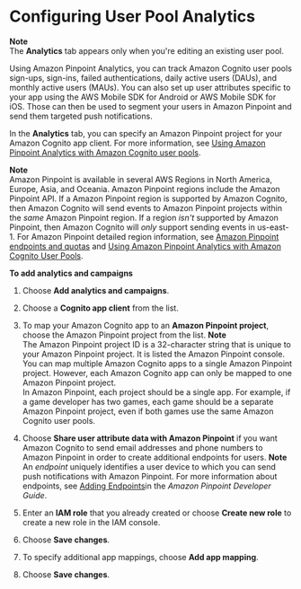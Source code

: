 # Configuring User Pool Analytics<a name="user-pool-settings-analytics"></a>

**Note**  
The **Analytics** tab appears only when you're editing an existing user pool\.

Using Amazon Pinpoint Analytics, you can track Amazon Cognito user pools sign\-ups, sign\-ins, failed authentications, daily active users \(DAUs\), and monthly active users \(MAUs\)\. You can also set up user attributes specific to your app using the AWS Mobile SDK for Android or AWS Mobile SDK for iOS\. Those can then be used to segment your users in Amazon Pinpoint and send them targeted push notifications\.

In the **Analytics** tab, you can specify an Amazon Pinpoint project for your Amazon Cognito app client\. For more information, see [Using Amazon Pinpoint Analytics with Amazon Cognito user pools](cognito-user-pools-pinpoint-integration.md)\.

**Note**  
 Amazon Pinpoint is available in several AWS Regions in North America, Europe, Asia, and Oceania\. Amazon Pinpoint regions include the Amazon Pinpoint API\. If a Amazon Pinpoint region is supported by Amazon Cognito, then Amazon Cognito will send events to Amazon Pinpoint projects within the *same* Amazon Pinpoint region\. If a region *isn't* supported by Amazon Pinpoint, then Amazon Cognito will *only* support sending events in us\-east\-1\. For Amazon Pinpoint detailed region information, see [Amazon Pinpoint endpoints and quotas](https://docs.aws.amazon.com/general/latest/gr/pinpoint.html) and [Using Amazon Pinpoint Analytics with Amazon Cognito User Pools](https://docs.aws.amazon.com/cognito/latest/developerguide/cognito-user-pools-pinpoint-integration.html)\. 

**To add analytics and campaigns**

1. Choose **Add analytics and campaigns**\.

1. Choose a **Cognito app client** from the list\.

1. To map your Amazon Cognito app to an **Amazon Pinpoint project**, choose the Amazon Pinpoint project from the list\.
**Note**  
The Amazon Pinpoint project ID is a 32\-character string that is unique to your Amazon Pinpoint project\. It is listed the Amazon Pinpoint console\.  
You can map multiple Amazon Cognito apps to a single Amazon Pinpoint project\. However, each Amazon Cognito app can only be mapped to one Amazon Pinpoint project\.  
In Amazon Pinpoint, each project should be a single app\. For example, if a game developer has two games, each game should be a separate Amazon Pinpoint project, even if both games use the same Amazon Cognito user pools\.

1. Choose **Share user attribute data with Amazon Pinpoint** if you want Amazon Cognito to send email addresses and phone numbers to Amazon Pinpoint in order to create additional endpoints for users\.
**Note**  
An *endpoint* uniquely identifies a user device to which you can send push notifications with Amazon Pinpoint\. For more information about endpoints, see [Adding Endpoints](https://docs.aws.amazon.com/pinpoint/latest/developerguide/endpoints.html)in the *Amazon Pinpoint Developer Guide*\.

1. Enter an **IAM role** that you already created or choose **Create new role** to create a new role in the IAM console\.

1. Choose **Save changes**\.

1. To specify additional app mappings, choose **Add app mapping**\.

1. Choose **Save changes**\.